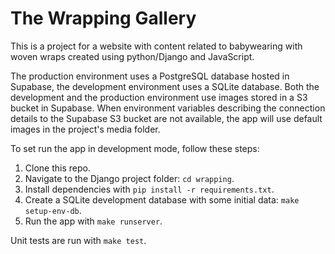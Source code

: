# The Wrapping Gallery

This is a project for a website with content related to babywearing with woven wraps created using python/Django and JavaScript.

The production environment uses a PostgreSQL database hosted in Supabase, the development environment uses a SQLite database. Both the development and the production environment use images stored in a S3 bucket in Supabase. When environment variables describing the connection details to the Supabase S3 bucket are not available, the app will use default images in the project's media folder.

To set run the app in development mode, follow these steps:

1. Clone this repo.
2. Navigate to the Django project folder: `cd wrapping`.
3. Install dependencies with `pip install -r requirements.txt`.
4. Create a SQLite development database with some initial data: `make setup-env-db`.
5. Run the app with `make runserver`.

Unit tests are run with `make test`.
